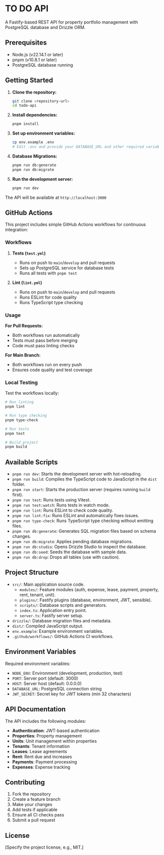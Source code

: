 # TO DO API

A Fastify-based REST API for property portfolio management with PostgreSQL database and Drizzle ORM.

## Prerequisites

*   Node.js (v22.14.1 or later)
*   pnpm (v10.8.1 or later)
*   PostgreSQL database running

## Getting Started

1.  **Clone the repository:**
    ```bash
    git clone <repository-url>
    cd todo-api
    ```

2.  **Install dependencies:**
    ```bash
    pnpm install
    ```

3.  **Set up environment variables:**
    ```bash
    cp env.example .env
    # Edit .env and provide your DATABASE_URL and other required variables
    ```

4.  **Database Migrations:**
    ```bash
    pnpm run db:generate
    pnpm run db:migrate
    ```

5.  **Run the development server:**
    ```bash
    pnpm run dev
    ```

The API will be available at `http://localhost:3000`

## GitHub Actions

This project includes simple GitHub Actions workflows for continuous integration:

### Workflows

1. **Tests (`test.yml`)**
   - Runs on push to `main`/`develop` and pull requests
   - Sets up PostgreSQL service for database tests
   - Runs all tests with `pnpm test`

2. **Lint (`lint.yml`)**
   - Runs on push to `main`/`develop` and pull requests
   - Runs ESLint for code quality
   - Runs TypeScript type checking

### Usage

**For Pull Requests:**
- Both workflows run automatically
- Tests must pass before merging
- Code must pass linting checks

**For Main Branch:**
- Both workflows run on every push
- Ensures code quality and test coverage

### Local Testing

Test the workflows locally:

```bash
# Run linting
pnpm lint

# Run type checking
pnpm type-check

# Run tests
pnpm test

# Build project
pnpm build
```

## Available Scripts

*   `pnpm run dev`: Starts the development server with hot-reloading.
*   `pnpm run build`: Compiles the TypeScript code to JavaScript in the `dist` folder.
*   `pnpm run start`: Starts the production server (requires running `build` first).
*   `pnpm run test`: Runs tests using Vitest.
*   `pnpm run test:watch`: Runs tests in watch mode.
*   `pnpm run lint`: Runs ESLint to check code quality.
*   `pnpm run lint:fix`: Runs ESLint and automatically fixes issues.
*   `pnpm run type-check`: Runs TypeScript type checking without emitting files.
*   `pnpm run db:generate`: Generates SQL migration files based on schema changes.
*   `pnpm run db:migrate`: Applies pending database migrations.
*   `pnpm run db:studio`: Opens Drizzle Studio to inspect the database.
*   `pnpm run db:seed`: Seeds the database with sample data.
*   `pnpm run db:drop`: Drops all tables (use with caution).

## Project Structure

*   `src/`: Main application source code.
    *   `modules/`: Feature modules (auth, expense, lease, payment, property, rent, tenant, unit).
    *   `plugins/`: Fastify plugins (database, environment, JWT, sensible).
    *   `scripts/`: Database scripts and generators.
    *   `index.ts`: Application entry point.
    *   `server.ts`: Fastify server setup.
*   `drizzle/`: Database migration files and metadata.
*   `dist/`: Compiled JavaScript output.
*   `env.example`: Example environment variables.
*   `.github/workflows/`: GitHub Actions CI workflows.

## Environment Variables

Required environment variables:

- `NODE_ENV`: Environment (development, production, test)
- `PORT`: Server port (default: 3000)
- `HOST`: Server host (default: 0.0.0.0)
- `DATABASE_URL`: PostgreSQL connection string
- `JWT_SECRET`: Secret key for JWT tokens (min 32 characters)

## API Documentation

The API includes the following modules:

- **Authentication**: JWT-based authentication
- **Properties**: Property management
- **Units**: Unit management within properties
- **Tenants**: Tenant information
- **Leases**: Lease agreements
- **Rent**: Rent due and increases
- **Payments**: Payment processing
- **Expenses**: Expense tracking

## Contributing

1. Fork the repository
2. Create a feature branch
3. Make your changes
4. Add tests if applicable
5. Ensure all CI checks pass
6. Submit a pull request

## License

[Specify the project license, e.g., MIT.] 